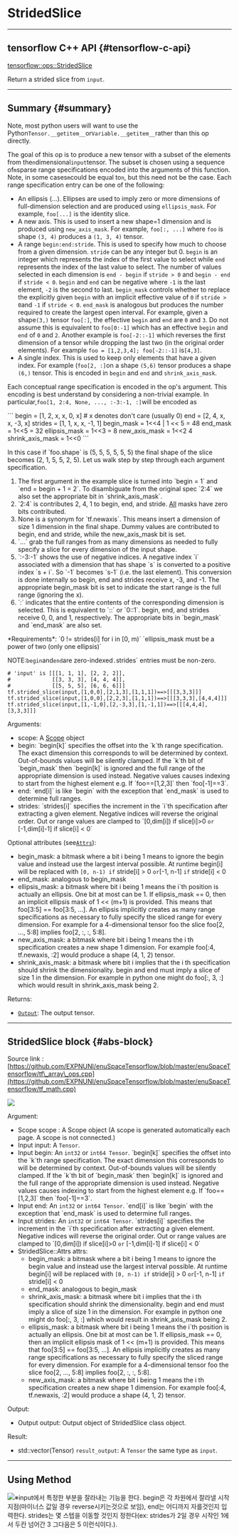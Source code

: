 # StridedSlice

---

## tensorflow C++ API {#tensorflow-c-api}

[tensorflow::ops::StridedSlice](https://www.tensorflow.org/api_docs/cc/class/tensorflow/ops/strided-slice.html)

Return a strided slice from `input`.

---

## Summary {#summary}

Note, most python users will want to use the Python`Tensor.__getitem__`or`Variable.__getitem__`rather than this op directly.

The goal of this op is to produce a new tensor with a subset of the elements from the`n`dimensional`input`tensor. The subset is chosen using a sequence of`m`sparse range specifications encoded into the arguments of this function. Note, in some cases`m`could be equal to`n`, but this need not be the case. Each range specification entry can be one of the following:

* An ellipsis \(...\). Ellipses are used to imply zero or more dimensions of full-dimension selection and are produced using `ellipsis_mask`. For example, `foo[...]` is the identity slice.
* A new axis. This is used to insert a new shape=1 dimension and is produced using `new_axis_mask`. For example, `foo[:, ...]` where `foo` is shape `(3, 4)` produces a `(1, 3, 4)` tensor.
* A range `begin:end:stride`. This is used to specify how much to choose from a given dimension. `stride` can be any integer but 0. `begin` is an integer which represents the index of the first value to select while `end` represents the index of the last value to select. The number of values selected in each dimension is `end - begin` if `stride > 0` and `begin - end` if `stride < 0`. `begin` and `end` can be negative where `-1` is the last element, `-2` is the second to last. `begin_mask` controls whether to replace the explicitly given `begin` with an implicit effective value of `0` if `stride > 0`and `-1` if `stride < 0`. `end_mask` is analogous but produces the number required to create the largest open interval. For example, given a shape`(3,)` tensor `foo[:]`, the effective `begin` and `end` are `0` and `3`. Do not assume this is equivalent to `foo[0:-1]` which has an effective `begin` and `end` of `0` and `2`. Another example is `foo[-2::-1]` which reverses the first dimension of a tensor while dropping the last two \(in the original order elements\). For example `foo = [1,2,3,4]; foo[-2::-1]` is`[4,3]`.
* A single index. This is used to keep only elements that have a given index. For example \(`foo[2, :]`on a shape `(5,6)` tensor produces a shape `(6,)` tensor. This is encoded in `begin` and `end` and `shrink_axis_mask`.

Each conceptual range specification is encoded in the op's argument. This encoding is best understand by considering a non-trivial example. In particular,`foo[1, 2:4, None, ..., :-3:-1, :]`will be encoded as

\`\`\` begin = \[1, 2, x, x, 0, x\] \# x denotes don't care \(usually 0\) end = \[2, 4, x, x, -3, x\] strides = \[1, 1, x, x, -1, 1\] begin\_mask = 1&lt;&lt;4 \| 1 &lt;&lt; 5 = 48 end\_mask = 1&lt;&lt;5 = 32 ellipsis\_mask = 1&lt;&lt;3 = 8 new\_axis\_mask = 1&lt;&lt;2 4 shrink\_axis\_mask = 1&lt;&lt;0 \`\`\`

In this case if \`foo.shape\` is \(5, 5, 5, 5, 5, 5\) the final shape of the slice becomes \(2, 1, 5, 5, 2, 5\). Let us walk step by step through each argument specification.

1. The first argument in the example slice is turned into \`begin = 1\` and \`end = begin + 1 = 2\`. To disambiguate from the original spec \`2:4\` we also set the appropriate bit in \`shrink\_axis\_mask\`.
2. \`2:4\` is contributes 2, 4, 1 to begin, end, and stride. [All](https://www.tensorflow.org/api_docs/cc/class/tensorflow/ops/all.html#classtensorflow_1_1ops_1_1_all) masks have zero bits contributed.
3. None is a synonym for \`tf.newaxis\`. This means insert a dimension of size 1 dimension in the final shape. Dummy values are contributed to begin, end and stride, while the new\_axis\_mask bit is set.
4. \`...\` grab the full ranges from as many dimensions as needed to fully specify a slice for every dimension of the input shape.
5. \`:-3:-1\` shows the use of negative indices. A negative index \`i\` associated with a dimension that has shape \`s\` is converted to a positive index \`s + i\`. So \`-1\` becomes \`s-1\` \(i.e. the last element\). This conversion is done internally so begin, end and strides receive x, -3, and -1. The appropriate begin\_mask bit is set to indicate the start range is the full range \(ignoring the x\).
6. \`:\` indicates that the entire contents of the corresponding dimension is selected. This is equivalent to \`::\` or \`0::1\`. begin, end, and strides receive 0, 0, and 1, respectively. The appropriate bits in \`begin\_mask\` and \`end\_mask\` are also set.

\*Requirements\*: \`0 != strides\[i\] for i in \[0, m\)\` \`ellipsis\_mask must be a power of two \(only one ellipsis\)\`

NOTE:`begin`and`end`are zero-indexed`.`strides\` entries must be non-zero.

```
# 'input' is [[[1, 1, 1], [2, 2, 2]],
#             [[3, 3, 3], [4, 4, 4]],
#             [[5, 5, 5], [6, 6, 6]]]
tf.strided_slice(input,[1,0,0],[2,1,3],[1,1,1])==>[[[3,3,3]]]
tf.strided_slice(input,[1,0,0],[2,2,3],[1,1,1])==>[[[3,3,3],[4,4,4]]]
tf.strided_slice(input,[1,-1,0],[2,-3,3],[1,-1,1])==>[[[4,4,4],[3,3,3]]]
```

Arguments:

* scope: A [Scope](https://www.tensorflow.org/api_docs/cc/class/tensorflow/scope.html#classtensorflow_1_1_scope) object
* begin: \`begin\[k\]\` specifies the offset into the \`k\`th range specification. The exact dimension this corresponds to will be determined by context. Out-of-bounds values will be silently clamped. If the \`k\`th bit of \`begin\_mask\` then \`begin\[k\]\` is ignored and the full range of the appropriate dimension is used instead. Negative values causes indexing to start from the highest element e.g. If \`foo==\[1,2,3\]\` then \`foo\[-1\]==3\`.
* end: \`end\[i\]\` is like \`begin\` with the exception that \`end\_mask\` is used to determine full ranges.
* strides: \`strides\[i\]\` specifies the increment in the \`i\`th specification after extracting a given element. Negative indices will reverse the original order. Out or range values are clamped to \`\[0,dim\[i\]\) if slice\[i\]&gt;0 `or` \[-1,dim\[i\]-1\] if slice\[i\] &lt; 0\`

Optional attributes \(see[`Attrs`](https://www.tensorflow.org/api_docs/cc/struct/tensorflow/ops/strided-slice/attrs.html#structtensorflow_1_1ops_1_1_strided_slice_1_1_attrs)\):

* begin\_mask: a bitmask where a bit i being 1 means to ignore the begin value and instead use the largest interval possible. At runtime begin\[i\] will be replaced with `[0, n-1) if` stride\[i\] &gt; 0 `or`\[-1, n-1\] `if` stride\[i\] &lt; 0
* end\_mask: analogous to begin\_mask
* ellipsis\_mask: a bitmask where bit i being 1 means the i\`th position is actually an ellipsis. One bit at most can be 1. If ellipsis\_mask == 0, then an implicit ellipsis mask of 1 &lt;&lt; \(m+1\) is provided. This means that foo\[3:5\] == foo\[3:5, ...\]. An ellipsis implicitly creates as many range specifications as necessary to fully specify the sliced range for every dimension. For example for a 4-dimensional tensor foo the slice foo\[2, ..., 5:8\] implies foo\[2, :, :, 5:8\].
* new\_axis\_mask: a bitmask where bit i being 1 means the i th specification creates a new shape 1 dimension. For example
  foo\[:4, tf.newaxis, :2\] would produce a shape \(4, 1, 2\) tensor.
* shrink\_axis\_mask: a bitmask where bit i implies that the i th specification should shrink the dimensionality. begin and end must imply a slice of size 1 in the dimension. For example in python one might do foo\[:, 3, :\] which would result in shrink\_axis\_mask being 2.

Returns:

* [`Output`](https://www.tensorflow.org/api_docs/cc/class/tensorflow/output.html#classtensorflow_1_1_output): The output tensor.

---

## StridedSlice block {#abs-block}

Source link :[https://github.com/EXPNUNI/enuSpaceTensorflow/blob/master/enuSpaceTensorflow/tf\_array\_ops.cpp](https://github.com/EXPNUNI/enuSpaceTensorflow/blob/master/enuSpaceTensorflow/tf_math.cpp)

![](/assets/array_ops/stridedslice1.png)

Argument:

* Scope scope : A Scope object \(A scope is generated automatically each page. A scope is not connected.\)
* Input input: A `Tensor`.
* Input begin: An `int32` or `int64 Tensor`. \`begin\[k\]\` specifies the offset into the \`k\`th range specification. The exact dimension this corresponds to will be determined by context. Out-of-bounds values will be silently clamped. If the \`k\`th bit of \`begin\_mask\` then \`begin\[k\]\` is ignored and the full range of the appropriate dimension is used instead. Negative values causes indexing to start from the highest element e.g. If \`foo==\[1,2,3\]\` then \`foo\[-1\]==3\`.
* Input end: An `int32` or `int64 Tensor`. \`end\[i\]\` is like \`begin\` with the exception that \`end\_mask\` is used to determine full ranges.
* Input strides: An `int32` or `int64 Tensor`. \`strides\[i\]\` specifies the increment in the \`i\`th specification after extracting a given element. Negative indices will reverse the original order. Out or range values are clamped to \`\[0,dim\[i\]\) if slice\[i\]&gt;0 `or` \[-1,dim\[i\]-1\] if slice\[i\] &lt; 0\`
* StridedSlice::Attrs attrs:
  * begin\_mask: a bitmask where a bit i being 1 means to ignore the begin value and instead use the largest interval possible. At runtime begin\[i\] will be replaced with `[0, n-1) if` stride\[i\] &gt; 0 `or`\[-1, n-1\] `if` stride\[i\] &lt; 0
  * end\_mask: analogous to begin\_mask
  * shrink\_axis\_mask: a bitmask where bit i implies that the i th specification should shrink the dimensionality. begin and end must imply a slice of size 1 in the dimension. For example in python one might do foo\[:, 3, :\] which would result in shrink\_axis\_mask being 2.
  * ellipsis\_mask: a bitmask where bit i being 1 means the i\`th position is actually an ellipsis. One bit at most can be 1. If ellipsis\_mask == 0, then an implicit ellipsis mask of 1 &lt;&lt; \(m+1\) is provided. This means that foo\[3:5\] == foo\[3:5, ...\]. An ellipsis implicitly creates as many range specifications as necessary to fully specify the sliced range for every dimension. For example for a 4-dimensional tensor foo the slice foo\[2, ..., 5:8\] implies foo\[2, :, :, 5:8\].
  * new\_axis\_mask: a bitmask where bit i being 1 means the i th specification creates a new shape 1 dimension. For example foo\[:4, tf.newaxis, :2\] would produce a shape \(4, 1, 2\) tensor.

Output:

* Output output: Output object of StridedSlice class object.

Result:

* std::vector\(Tensor\) `result_output`: A `Tensor` the same type as `input`.

---

## Using Method

![](/assets/array_ops/stridedslice2.png)※input에서 특정한 부분을 잘라내는 기능을 한다. begin은 각 차원에서 잘라낼 시작지점\(마이너스 값일 경우 reverse시키는것으로 보임\), end는 어디까지 자를것인지 입력한다. strides는 몇 스텝을 이동할 것인지 정한다\(ex: strides가 2일 경우 시작인 1에서 두칸 넘어간 3 그다음은 5 이런식이다.\).

